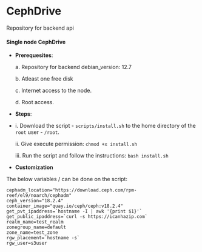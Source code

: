 # CephDrive

Repository for backend api

#### Single node CephDrive

- **Prerequesites**:
  
  a. Repository for backend debian_version: 12.7
  
  b. Atleast one free disk
  
  c. Internet access to the node.
  
  d. Root access.

- **Steps**:
- 
  i.   Download the script - `scripts/install.sh` to the home directory of the `root` user - `/root`.
  
  ii.  Give execute permission: `chmod +x install.sh`

  iii. Run the script and follow the instructions: `bash install.sh`

- **Customization**

The below variables /  can be done on the script:
~~~
cephadm_location="https://download.ceph.com/rpm-reef/el9/noarch/cephadm"
ceph_version="18.2.4"
container_image="quay.io/ceph/ceph:v18.2.4"
get_pvt_ipaddress=`hostname -I | awk '{print $1}'`
get_public_ipaddress=`curl -s https://icanhazip.com`
realm_name=test_realm
zonegroup_name=default
zone_name=test_zone
rgw_placement=`hostname -s`
rgw_user=s3user
~~~
